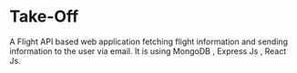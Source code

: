 # Take-Off
A Flight API based web application fetching flight information and sending information to the user via email. It is using MongoDB , Express Js , React Js.
